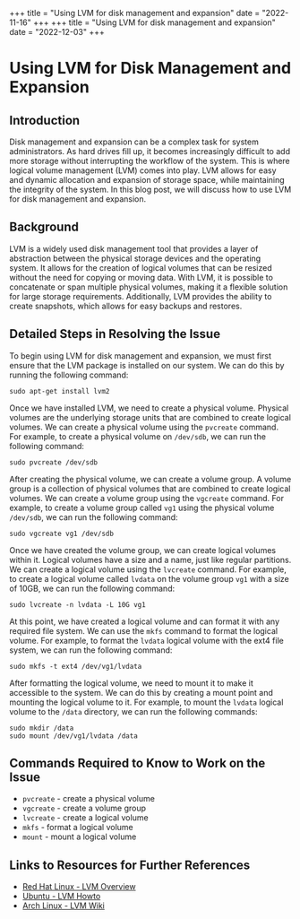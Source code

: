 +++
title = "Using LVM for disk management and expansion"
date = "2022-11-16"
+++
+++
title = "Using LVM for disk management and expansion"
date = "2022-12-03"
+++


# Using LVM for Disk Management and Expansion

## Introduction

Disk management and expansion can be a complex task for system administrators. As hard drives fill up, it becomes increasingly difficult to add more storage without interrupting the workflow of the system. This is where logical volume management (LVM) comes into play. LVM allows for easy and dynamic allocation and expansion of storage space, while maintaining the integrity of the system. In this blog post, we will discuss how to use LVM for disk management and expansion.

## Background

LVM is a widely used disk management tool that provides a layer of abstraction between the physical storage devices and the operating system. It allows for the creation of logical volumes that can be resized without the need for copying or moving data. With LVM, it is possible to concatenate or span multiple physical volumes, making it a flexible solution for large storage requirements. Additionally, LVM provides the ability to create snapshots, which allows for easy backups and restores.

## Detailed Steps in Resolving the Issue

To begin using LVM for disk management and expansion, we must first ensure that the LVM package is installed on our system. We can do this by running the following command:

```console
sudo apt-get install lvm2
```

Once we have installed LVM, we need to create a physical volume. Physical volumes are the underlying storage units that are combined to create logical volumes. We can create a physical volume using the `pvcreate` command. For example, to create a physical volume on `/dev/sdb`, we can run the following command:

```console
sudo pvcreate /dev/sdb
```

After creating the physical volume, we can create a volume group. A volume group is a collection of physical volumes that are combined to create logical volumes. We can create a volume group using the `vgcreate` command. For example, to create a volume group called `vg1` using the physical volume `/dev/sdb`, we can run the following command:

```console
sudo vgcreate vg1 /dev/sdb
```

Once we have created the volume group, we can create logical volumes within it. Logical volumes have a size and a name, just like regular partitions. We can create a logical volume using the `lvcreate` command. For example, to create a logical volume called `lvdata` on the volume group `vg1` with a size of 10GB, we can run the following command:

```console
sudo lvcreate -n lvdata -L 10G vg1
```

At this point, we have created a logical volume and can format it with any required file system. We can use the `mkfs` command to format the logical volume. For example, to format the `lvdata` logical volume with the ext4 file system, we can run the following command:

```console
sudo mkfs -t ext4 /dev/vg1/lvdata
```

After formatting the logical volume, we need to mount it to make it accessible to the system. We can do this by creating a mount point and mounting the logical volume to it. For example, to mount the `lvdata` logical volume to the `/data` directory, we can run the following commands:

```console
sudo mkdir /data
sudo mount /dev/vg1/lvdata /data
```

## Commands Required to Know to Work on the Issue

* `pvcreate` - create a physical volume
* `vgcreate` - create a volume group
* `lvcreate` - create a logical volume
* `mkfs` - format a logical volume
* `mount` - mount a logical volume

## Links to Resources for Further References

* [Red Hat Linux - LVM Overview](https://access.redhat.com/documentation/en-us/red_hat_enterprise_linux/8/html/logical_volume_manager_administration/lvm_overview_logical_volume_manager_administration)
* [Ubuntu - LVM Howto](https://help.ubuntu.com/community/LogicalVolumeManager)
* [Arch Linux - LVM Wiki](https://wiki.archlinux.org/title/LVM)
